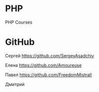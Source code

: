 # PHP
PHP Courses

GitHub
======


Сергей
https://github.com/SergeyAsadchiy

Елена
https://github.com/Amoureuse

Павел
https://github.com/FreedomMistrall

Дмитрий
